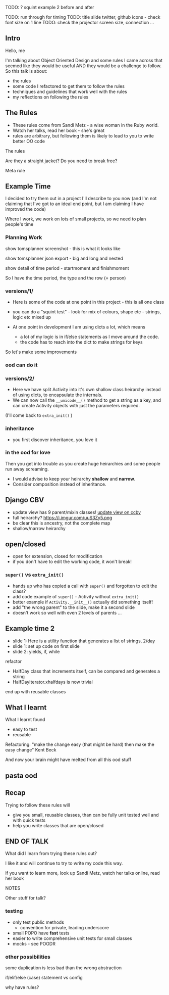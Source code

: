 TODO: ? squint example 2 before and after

TODO: run through for timing
TODO: title slide twitter, github icons - check font size on 1 line
TODO: check the projector screen size, connection ...

## Intro

Hello, me

I'm talking about Object Oriented Design and some rules I came across that seemed
like they would be useful AND they would be a challenge to follow.  So this talk
is about:

* the rules
* some code I refactored to get them to follow the rules
* techniques and guidelines that work well with the rules
* my reflections on following the rules

## The Rules

* These rules come from Sandi Metz - a wise woman in the Ruby world.
* Watch her talks, read her book - she's great
* rules are arbitrary, but following them is likely to lead to you to write better OO code

The rules

Are they a straight jacket?  Do you need to break free?

Meta rule

## Example Time

I decided to try them out in a project I'll describe to you now (and I'm not claiming that I've got to an ideal end point, but I am claiming I have improved the code)

Where I work, we work on lots of small projects, so we need to plan people's time

### Planning Work

show tomsplanner screenshot - this is what it looks like

show tomsplanner json export - big and long and nested

show detail of time period - startmoment and finishmoment

So I have the time period, the type and the row (= person)

### versions/1/

* Here is some of the code at one point in this project - this is all one class
* you can do a "squint test" - look for mix of colours, shape etc - strings, logic etc mixed up

* At one point in development I am using dicts a lot, which means 
    * a lot of my logic is in if/else statements as I move around the code.
    * the code has to reach into the dict to make strings for keys

So let's make some improvements

### ood can do it

### versions/2/

* Here we have split Activity into it's own shallow class heirarchy instead of using dicts, to encapsulate the internals.
* We can now call the `__unicode__()` method to get a string as a key, and can create Activity objects with just the parameters required.

(I'll come back to `extra_init()` )

### inheritance

- you first discover inheritance, you love it

### in the ood for love

Then you get into trouble as you create huge heirarchies and some people run away screaming.

* I would advise to keep your heirarchy **shallow** and **narrow**.
* Consider composition instead of inheritance.

## Django CBV

- update view has 9 parent/mixin classes! [update view on ccbv](https://ccbv.co.uk/projects/Django/1.8/django.views.generic.edit/UpdateView/)
- full heirarchy? https://i.imgur.com/uuS3Zy5.png
- be clear this is ancestry, not the complete map
- shallow/narrow heirarchy

## open/closed

- open for extension, closed for modification
- if you don't have to edit the working code, it won't break!

### `super()` vs `extra_init()`

- hands up who has copied a call with `super()` and forgotten to edit the class?
- add code example of `super()` - Activity without `extra_init()`
- better example if `Activity.__init__()` actually did something itself!
- add "the wrong parent" to the slide, make it a second slide
- doesn't work so well with even 2 levels of parents ...

## Example time 2

* slide 1: Here is a utility function that generates a list of strings, 2/day
* slide 1: set up code on first slide
* slide 2: yields, if, while

refactor

* HalfDay class that increments itself, can be compared and generates a string
* HalfDayIterator.xhalfdays is now trivial

end up with reusable classes

## What I learnt

What I learnt found

- easy to test
- reusable


Refactoring: "make the change easy (that might be hard) then make the easy change" Kent Beck

And now your brain might have melted from all this ood stuff

## pasta ood

## Recap

Trying to follow these rules will

- give you small, reusable classes, than can be fully unit tested well and with quick tests
- help you write classes that are open/closed

## END OF TALK

What did I learn from trying these rules out?

I like it and will continue to try to write my code this way.

If you want to learn more, look up Sandi Metz, watch her talks online, read her book





NOTES

Other stuff for talk?

### testing

- only test public methods
    - convention for private, leading underscore
- small POPO have **fast** tests
- easier to write comprehensive unit tests for small classes
- mocks - see POODR

### other possibilities

some duplication is less bad than the wrong abstraction

if/elif/else (case) statement vs config

why have rules?

